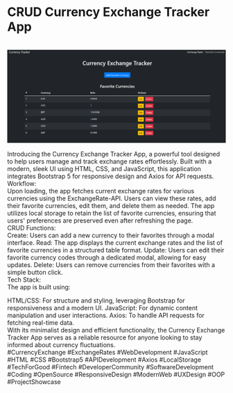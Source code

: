 <h1>CRUD Currency Exchange Tracker App</h1>
<br>
<img src="./currency.png" alt="">
<br>
<p>Introducing the Currency Exchange Tracker App, a powerful tool designed to help users manage and track exchange rates effortlessly. Built with a modern, sleek UI using HTML, CSS, and JavaScript, this application integrates Bootstrap 5 for responsive design and Axios for API requests.<br>
Workflow:
<br>
Upon loading, the app fetches current exchange rates for various currencies using the ExchangeRate-API. Users can view these rates, add their favorite currencies, edit them, and delete them as needed. The app utilizes local storage to retain the list of favorite currencies, ensuring that users' preferences are preserved even after refreshing the page.
<br>
CRUD Functions:
<br>
Create: Users can add a new currency to their favorites through a modal interface.
Read: The app displays the current exchange rates and the list of favorite currencies in a structured table format.
Update: Users can edit their favorite currency codes through a dedicated modal, allowing for easy updates.
Delete: Users can remove currencies from their favorites with a simple button click.
<br>
Tech Stack:
<br>
The app is built using:

HTML/CSS: For structure and styling, leveraging Bootstrap for responsiveness and a modern UI.
JavaScript: For dynamic content manipulation and user interactions.
Axios: To handle API requests for fetching real-time data.
<br>
With its minimalist design and efficient functionality, the Currency Exchange Tracker App serves as a reliable resource for anyone looking to stay informed about currency fluctuations.
<br>
#CurrencyExchange #ExchangeRates #WebDevelopment #JavaScript #HTML #CSS #Bootstrap5 #APIDevelopment #Axios #LocalStorage #TechForGood #Fintech #DeveloperCommunity #SoftwareDevelopment #Coding #OpenSource #ResponsiveDesign #ModernWeb #UXDesign #OOP #ProjectShowcase
</p>